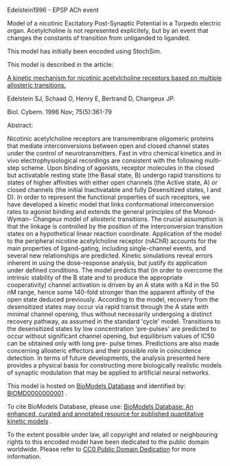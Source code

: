 

Edelstein1996 - EPSP ACh event

Model of a nicotinic Excitatory Post-Synaptic Potential in a Torpedo electric
organ. Acetylcholine is not represented explicitely, but by an event that
changes the constants of transition from unliganded to liganded.

This model has initially been encoded using StochSim.

This model is described in the article:

[A kinetic mechanism for nicotinic acetylcholine receptors based on multiple
allosteric transitions.](http://identifiers.org/pubmed/8983160)

Edelstein SJ, Schaad O, Henry E, Bertrand D, Changeux JP.

Biol. Cybern. 1996 Nov; 75(5):361-79

Abstract:

Nicotinic acetylcholine receptors are transmembrane oligomeric proteins that
mediate interconversions between open and closed channel states under the
control of neurotransmitters. Fast in vitro chemical kinetics and in vivo
electrophysiological recordings are consistent with the following multi-step
scheme. Upon binding of agonists, receptor molecules in the closed but
activatable resting state (the Basal state, B) undergo rapid transitions to
states of higher affinities with either open channels (the Active state, A) or
closed channels (the initial Inactivatable and fully Desensitized states, I
and D). In order to represent the functional properties of such receptors, we
have developed a kinetic model that links conformational interconversion rates
to agonist binding and extends the general principles of the Monod-Wyman-
Changeux model of allosteric transitions. The crucial assumption is that the
linkage is controlled by the position of the interconversion transition states
on a hypothetical linear reaction coordinate. Application of the model to the
peripheral nicotine acetylcholine receptor (nAChR) accounts for the main
properties of ligand-gating, including single-channel events, and several new
relationships are predicted. Kinetic simulations reveal errors inherent in
using the dose-response analysis, but justify its application under defined
conditions. The model predicts that (in order to overcome the intrinsic
stability of the B state and to produce the appropriate cooperativity) channel
activation is driven by an A state with a Kd in the 50 nM range, hence some
140-fold stronger than the apparent affinity of the open state deduced
previously. According to the model, recovery from the desensitized states may
occur via rapid transit through the A state with minimal channel opening, thus
without necessarily undergoing a distinct recovery pathway, as assumed in the
standard 'cycle' model. Transitions to the desensitized states by low
concentration 'pre-pulses' are predicted to occur without significant channel
opening, but equilibrium values of IC50 can be obtained only with long pre-
pulse times. Predictions are also made concerning allosteric effectors and
their possible role in coincidence detection. In terms of future developments,
the analysis presented here provides a physical basis for constructing more
biologically realistic models of synaptic modulation that may be applied to
artificial neural networks.

This model is hosted on [BioModels Database](http://www.ebi.ac.uk/biomodels/)
and identified by:
[BIOMD0000000001](http://identifiers.org/biomodels.db/BIOMD0000000001) .

To cite BioModels Database, please use: [BioModels Database: An enhanced,
curated and annotated resource for published quantitative kinetic
models](http://identifiers.org/pubmed/20587024) .

To the extent possible under law, all copyright and related or neighbouring
rights to this encoded model have been dedicated to the public domain
worldwide. Please refer to [CC0 Public Domain
Dedication](http://creativecommons.org/publicdomain/zero/1.0/) for more
information.

